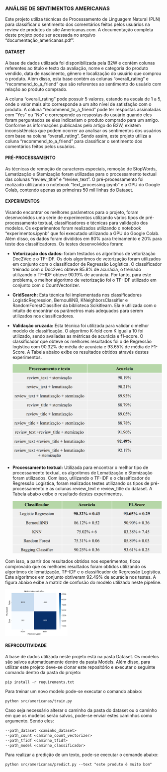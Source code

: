 ### ANÁLISE DE SENTIMENTOS AMERICANAS
Este projeto utiliza técnicas de Processamento de Linguagem Natural (PLN) para classificar o sentimento dos comentários feitos pelos usuários na review de produtos do site Americanas.com. A documentação completa deste projeto pode ser acessada no arquivo “documentação_americanas.pdf”.

#### DATASET
A base de dados utilizada foi disponibilizada pela B2W e contém colunas referentes ao título e texto da avaliação, nome e categoria do produto vendido, data de nascimento, gênero e localização do usuário que comprou o produto. Além disso, esta base contém as colunas “overall_rating” e “recommend_to_a_friend” que são referentes ao sentimento do usuário com relação ao produto comprado. 

A coluna “overall_rating” pode possuir 5 valores, estando na escala de 1 a 5, onde o valor mais alto corresponde a um alto nível de satisfação com o produto. A coluna “recommend_to_a_friend” pode ter respostas assinaladas com “Yes” ou “No” e corresponde as respostas do usuário quando eles foram perguntados se eles indicariam o produto comprado para um amigo. Conforme as informações publicadas pelo artigo do B2W, existem inconsistências que podem ocorrer ao analisar os sentimentos dos usuários com base na coluna “overall_rating”. Sendo assim, este projeto utiliza a coluna “recommend_to_a_friend” para classificar o sentimento dos comentários feitos pelos usuários.

#### PRÉ-PROCESSAMENTO
As técnicas de remoção de caracteres especiais, remoção de StopWords, Lematização e Stemização foram utilizadas para o processamento textual das colunas “review_title” e “review_text”. O pré-processamento foi realizado utilizando o notebook “text_processing.ipynb” e a GPU do Google Colab, contendo apenas as primeiras 50 mil linhas do Dataset. 

#### EXPERIMENTOS
Visando encontrar os melhores parâmetros para o projeto, foram desenvolvidos uma série de experimentos utilizando vários tipos de pré-processamento textual, classificadores e técnicas para validação dos modelos. Os experimentos foram realizados utilizando o notebook “experimentos.ipynb” que foi executado utilizando a GPU do Google Colab. Além disso, os dados foram divididos em 80% para treinamento e 20% para teste dos classificadores. Os testes desenvolvidos foram:

- **Vetorização dos dados:** foram testados os algoritmos de vetorização Doc2Vec e o TF-IDF. Os dois algoritmos de vetorização foram utilizados em conjunto com o classificador de Regressão Logística.  O classificador treinado com o Doc2vec obteve 85.8% de acurácia, o treinado utilizando o TF-IDF obteve 90.19% de acurácia. Por tanto, para este problema, o melhor algoritmo de vetorização foi o TF-IDF utilizado em conjunto com o CountVectorizer. 

- **GridSearch:** Esta técnica foi implementada nos classificadores LogisticRegression, BernoulliNB, KNeighborsClassifier e RandomForestClassifier da biblioteca Scikitlearn. Ela é utilizada com o intuito de encontrar os parâmetros mais adequados para serem utilizados nos classificadores.
  
- **Validação cruzada:** Esta técnica foi utilizada para validar o melhor modelo de classificação. O algoritmo K-fold com K igual a 10 foi utilizado, sendo avaliadas as métricas de acurácia e f1-score. O classificador que obteve os melhores resultados foi o de Regressão logística com 90.32% de média de acurácia e 93.65% de média de F1-Score.  A Tabela abaixo exibe os resultados obtidos através destes experimentos.
  
  <img src="imagens/TAB2.png">
  
- **Processamento textual:** Utilizada para encontrar o melhor tipo de processamento textual, os algoritmos de Lematização e Stemização foram utilizados. Com isso, utilizando o TF-IDF e o classificador de Regressão Logística, foram realizados testes utilizando os tipos de pré-processamento e as colunas review_text e review_title do dataset. A Tabela abaixo exibe o resultado destes experimentos.
  
  <img src="imagens/TAB1.png">

Com isso, a partir dos resultados obtidos nos experimentos, ficou comprovado que os melhores resultados foram obtidos utilizando os algoritmos de lematização, TF-IDF e o classificador de Regressão Logística. Este algoritmos em conjunto obtiveram 92.49% de acurácia nos testes. A figura abaixo exibe a matriz de confusão do modelo utilizado neste pipeline.

<img src="imagens//matriz.png" width="200">

#### REPRODUTIVIDADE
A base de dados utilizada neste projeto está na pasta Dataset. Os modelos são salvos automaticamente dentro da pasta Models.  Além disso, para utilizar este projeto deve-se clonar este repositório e executar o seguinte comando dentro da pasta do projeto: 

```
pip install -r requirements.txt
```

Para treinar um novo modelo pode-se executar o comando abaixo:

```
python src/americanas/train.py
```

Caso seja necessário alterar o caminho da pasta do dataset ou o caminho em que os modelos serão salvos, pode-se enviar estes caminhos como argumento. Sendo eles:
```
--path_dataset <caminho_dataset> 
--path_count <caminho_count_vectorizer> 
--path_tfidf <caminho_tfidf>
--path_model <caminho_classificador>
```
Para realizar a predição de um texto, pode-se executar o comando abaixo:

```
python src/americanas/predict.py --text "este produto é muito bom"
```